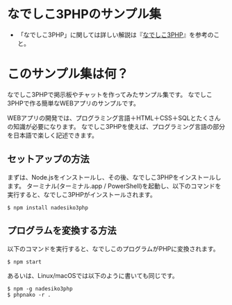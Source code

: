 # なでしこ3PHPのサンプル集

 - 「なでしこ3PHP」に関しては詳しい解説は『[なでしこ3PHP](https://github.com/kujirahand/nadesiko3php)』を参考のこと。

# このサンプル集は何？

なでしこ3PHPで掲示板やチャットを作ってみたサンプル集です。
なでしこ3PHPで作る簡単なWEBアプリのサンプルです。

WEBアプリの開発では、プログラミング言語＋HTML＋CSS＋SQLとたくさんの知識が必要になります。
なでしこ3PHPを使えば、プログラミング言語の部分を日本語で楽しく記述できます。

## セットアップの方法

まずは、Node.jsをインストールし、その後、なでしこ3PHPをインストールします。
ターミナル(ターミナル.app / PowerShell)を起動し、以下のコマンドを実行すると、なでしこ3PHPがインストールされます。

```
$ npm install nadesiko3php
```

## プログラムを変換する方法

以下のコマンドを実行すると、なでしこのプログラムがPHPに変換されます。

```
$ npm start
```

あるいは、Linux/macOSでは以下のように書いても同じです。

```
$ npm -g nadesiko3php 
$ phpnako -r .
```


